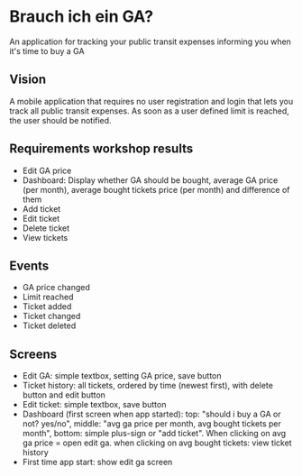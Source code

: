 # Brauch ich ein GA?

An application for tracking your public transit expenses informing you when it's time to buy a GA

## Vision

A mobile application that requires no user registration and login that lets you track all public transit expenses.
As soon as a user defined limit is reached, the user should be notified.

## Requirements workshop results

* Edit GA price
* Dashboard: Display whether GA should be bought, average GA price (per month), average bought tickets price (per month) and difference of them
* Add ticket
* Edit ticket
* Delete ticket
* View tickets

## Events

* GA price changed
* Limit reached
* Ticket added
* Ticket changed
* Ticket deleted

## Screens

* Edit GA: simple textbox, setting GA price, save button
* Ticket history: all tickets, ordered by time (newest first), with delete button and edit button
* Edit ticket: simple textbox, save button
* Dashboard (first screen when app started): top: "should i buy a GA or not? yes/no", middle: "avg ga price per month, avg bought tickets per month", bottom: simple plus-sign or "add ticket". When clicking on avg ga price = open edit ga. when clicking on avg bought tickets: view ticket history
* First time app start: show edit ga screen
